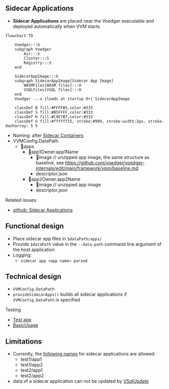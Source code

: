 ## Sidecar Applications

- **Sidecar Applications** are placed near the Voedger executable and deployed automatically when VVM starts
```mermaid
flowchart TD

    Voedger:::G
    subgraph Voedger
        Air:::S
        Cluster:::S
        Registry:::S        
    end

    SidecarAppImage:::G
    subgraph SidecarAppImage[Sidecar App Image]
        WASMFiles[WASM files]:::H
        VSQLFiles[VSQL files]:::H
    end
    Voedger -.-x |loads at startup 0+| SidecarAppImage
    
    classDef B fill:#FFFFB5,color:#333
    classDef S fill:#B5FFFF,color:#333
    classDef H fill:#C9E7B7,color:#333
    classDef G fill:#ffffff15, stroke:#999, stroke-width:2px, stroke-dasharray: 5 5
```
- Naming: after [Sidecar Containers](https://kubernetes.io/docs/concepts/workloads/pods/sidecar-containers/)
- VVMConfig.DataPath
  - 📂apps
    - 📁app1Owner.app1Name
      - 📁image // unzipped app image, the same structure as baseline, see https://github.com/voedger/voedger-internals/edit/main/framework/vpm/baseline.md
      - descriptor.json
    - 📁app2Owner.app2Name
      - 📁image // unzipped app image
      - descriptor.json

Related issues:
- [github: Sidecar Applications](https://github.com/voedger/voedger/issues/2326)      

## Functional design

- Place sidecar app files in `$dataPath/apps/`
- Provide `$dataPath` value in the `--data-path` command line argument of the host application
- Logging:
  - `sidecar app <app name> parsed`

## Technical design

- `VVMConfig.DataPath`
- `provideSidecarApps()` builds all sidecar applications if `VVMConfig.DataPath` is specified

Testing
- [Test app](https://github.com/voedger/voedger/tree/main/pkg/sys/it/testdata/apps/test2.app1)
- [BasicUsage](https://github.com/voedger/voedger/blob/9dac6b1ee066b9634985c98d249ec9d62a5b950d/pkg/sys/it/impl_sidecar_test.go#L20)

## Limitations
- Currently, the [following names](https://github.com/voedger/voedger/blob/f7ec852d5689fdf7c441bfb24e5395d52561634e/pkg/istructs/consts.go#L166) for sidecar applications are allowed:
  - test1/app1
  - test1/app2
  - test2/app1
  - test2/app2
- data of a sidecar application can not be updated by [VSqlUpdate](https://github.com/voedger/voedger-internals/blob/main/server/vsql-select-update.md) 
